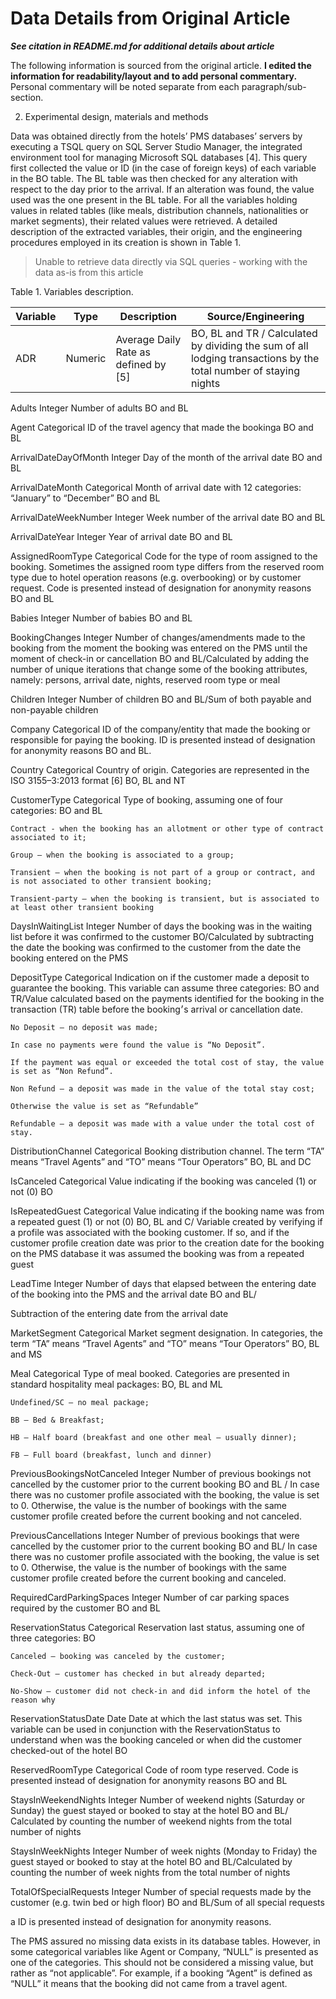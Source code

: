 # Data Details from Original Article

***See citation in README.md for additional details about article***

The following information is sourced from the original article. **I edited the information for readability/layout and to add personal commentary.** Personal commentary will be noted separate from each paragraph/sub-section.

2. Experimental design, materials and methods

Data was obtained directly from the hotels’ PMS databases’ servers by executing a TSQL query on SQL Server Studio Manager, the integrated environment tool for managing Microsoft SQL databases [4]. This query first collected the value or ID (in the case of foreign keys) of each variable in the BO table. The BL table was then checked for any alteration with respect to the day prior to the arrival. If an alteration was found, the value used was the one present in the BL table. For all the variables holding values in related tables (like meals, distribution channels, nationalities or market segments), their related values were retrieved. A detailed description of the extracted variables, their origin, and the engineering procedures employed in its creation is shown in Table 1.

> Unable to retrieve data directly via SQL queries - working with the data as-is from this article

Table 1. Variables description.

| Variable  |   Type    |   Description |   Source/Engineering  |
| ------    |   ------  |   ------      |   -----               |
| ADR       |Numeric    |   Average Daily Rate as defined by [5]    |   BO, BL and TR / Calculated by dividing the sum of all lodging transactions by the total number of staying nights

Adults	    Integer	    Number of adults     BO and BL

Agent	Categorical	ID of the travel agency that made the bookinga	BO and BL

ArrivalDateDayOfMonth	Integer	Day of the month of the arrival date	BO and BL

ArrivalDateMonth	Categorical	Month of arrival date with 12 categories: “January” to “December”	BO and BL

ArrivalDateWeekNumber	Integer	Week number of the arrival date	BO and BL

ArrivalDateYear	Integer	Year of arrival date	BO and BL

AssignedRoomType	Categorical	Code for the type of room assigned to the booking. Sometimes the assigned room type differs from the reserved room type due to hotel operation reasons (e.g. overbooking) or by customer request. Code is presented instead of designation for anonymity reasons	BO and BL

Babies	Integer	Number of babies	BO and BL

BookingChanges	Integer	Number of changes/amendments made to the booking from the moment the booking was entered on the PMS until the moment of check-in or cancellation	BO and BL/Calculated by adding the number of unique iterations that change some of the booking attributes, namely: persons, arrival date, nights, reserved room type or meal

Children	Integer	Number of children	BO and BL/Sum of both payable and non-payable children

Company	Categorical	ID of the company/entity that made the booking or responsible for paying the booking. ID is presented instead of designation for anonymity reasons	BO and BL.

Country	Categorical	Country of origin. Categories are represented in the ISO 3155–3:2013 format [6]	BO, BL and NT

CustomerType	Categorical	Type of booking, assuming one of four categories:	BO and BL

    Contract - when the booking has an allotment or other type of contract associated to it;

    Group – when the booking is associated to a group;

    Transient – when the booking is not part of a group or contract, and is not associated to other transient booking;

    Transient-party – when the booking is transient, but is associated to at least other transient booking

DaysInWaitingList	Integer	Number of days the booking was in the waiting list before it was confirmed to the customer	BO/Calculated by subtracting the date the booking was confirmed to the customer from the date the booking entered on the PMS

DepositType	Categorical	Indication on if the customer made a deposit to guarantee the booking. This variable can assume three categories:	BO and TR/Value calculated based on the payments identified for the booking in the transaction (TR) table before the booking׳s arrival or cancellation date.

    No Deposit – no deposit was made;

    In case no payments were found the value is “No Deposit”.

    If the payment was equal or exceeded the total cost of stay, the value is set as “Non Refund”.

    Non Refund – a deposit was made in the value of the total stay cost;

    Otherwise the value is set as “Refundable”

    Refundable – a deposit was made with a value under the total cost of stay.

DistributionChannel	Categorical	Booking distribution channel. The term “TA” means “Travel Agents” and “TO” means “Tour Operators”	BO, BL and DC

IsCanceled	Categorical	Value indicating if the booking was canceled (1) or not (0)	BO

IsRepeatedGuest	Categorical	Value indicating if the booking name was from a repeated guest (1) or not (0)	BO, BL and C/ Variable created by verifying if a profile was associated with the booking customer. If so, and if the customer profile creation date was prior to the creation date for the booking on the PMS database it was assumed the booking was from a repeated guest

LeadTime	Integer	Number of days that elapsed between the entering date of the booking into the PMS and the arrival date	BO and BL/ 

Subtraction of the entering date from the arrival date

MarketSegment	Categorical	Market segment designation. In categories, the term “TA” means “Travel Agents” and “TO” means “Tour Operators”	BO, BL and MS

Meal	Categorical	Type of meal booked. Categories are presented in standard hospitality meal packages:	BO, BL and ML

    Undefined/SC – no meal package;

    BB – Bed & Breakfast;

    HB – Half board (breakfast and one other meal – usually dinner);

    FB – Full board (breakfast, lunch and dinner)

PreviousBookingsNotCanceled	Integer	Number of previous bookings not cancelled by the customer prior to the current booking	BO and BL / In case there was no customer profile associated with the booking, the value is set to 0. Otherwise, the value is the number of bookings with the same customer profile created before the current booking and not canceled.

PreviousCancellations	Integer	Number of previous bookings that were cancelled by the customer prior to the current booking	BO and BL/ In case there was no customer profile associated with the booking, the value is set to 0. Otherwise, the value is the number of bookings with the same customer profile created before the current booking and canceled.

RequiredCardParkingSpaces	Integer	Number of car parking spaces required by the customer	BO and BL

ReservationStatus	Categorical	Reservation last status, assuming one of three categories:	BO

    Canceled – booking was canceled by the customer;

    Check-Out – customer has checked in but already departed;

    No-Show – customer did not check-in and did inform the hotel of the reason why

ReservationStatusDate	Date	Date at which the last status was set. This variable can be used in conjunction with the ReservationStatus to understand when was the booking canceled or when did the customer checked-out of the hotel	BO

ReservedRoomType	Categorical	Code of room type reserved. Code is presented instead of designation for anonymity reasons	BO and BL

StaysInWeekendNights	Integer	Number of weekend nights (Saturday or Sunday) the guest stayed or booked to stay at the hotel	BO and BL/ Calculated by counting the number of weekend nights from the total number of nights

StaysInWeekNights	Integer	Number of week nights (Monday to Friday) the guest stayed or booked to stay at the hotel	BO and BL/Calculated by counting the number of week nights from the total number of nights

TotalOfSpecialRequests	Integer	Number of special requests made by the customer (e.g. twin bed or high floor)	BO and BL/Sum of all special requests


a
ID is presented instead of designation for anonymity reasons.

The PMS assured no missing data exists in its database tables. However, in some categorical variables like Agent or Company, “NULL” is presented as one of the categories. This should not be considered a missing value, but rather as “not applicable”. For example, if a booking “Agent” is defined as “NULL” it means that the booking did not came from a travel agent.